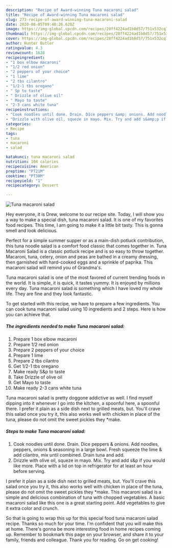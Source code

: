```yaml
---
description: "Recipe of Award-winning Tuna macaroni salad"
title: "Recipe of Award-winning Tuna macaroni salad"
slug: 273-recipe-of-award-winning-tuna-macaroni-salad
date: 2020-08-05T09:40:26.628Z
image: https://img-global.cpcdn.com/recipes/28ff4224ad1b8d57/751x532cq70/tuna-macaroni-salad-recipe-main-photo.jpg
thumbnail: https://img-global.cpcdn.com/recipes/28ff4224ad1b8d57/751x532cq70/tuna-macaroni-salad-recipe-main-photo.jpg
cover: https://img-global.cpcdn.com/recipes/28ff4224ad1b8d57/751x532cq70/tuna-macaroni-salad-recipe-main-photo.jpg
author: Hunter Butler
ratingvalue: 4.3
reviewcount: 1628
recipeingredient:
- "1 box elbow macaroni"
- "1/2 red onion"
- "2 peppers of your choice"
- "1 lime"
- "2 tbs cilantro"
- "1/2-1 tbs oregano"
- " Sp to taste"
- " Drizzle of olive oil"
- " Mayo to taste"
- "2-3 cans white tuna"
recipeinstructions:
- "Cook noodles until done. Drain. Dice peppers &amp; onions. Add noodles, peppers, onions &amp; seasoning in a large bowl. Fresh squeeze the lime &amp; add cilantro, mix until combined. Drain tuna and add."
- "Drizzle with olive oil, squeze in mayo. Mix. Try and add s&amp;p if you would like more. Place with a lid on top in refrigerator for at least an hour before serving."
categories:
- Recipe
tags:
- tuna
- macaroni
- salad

katakunci: tuna macaroni salad 
nutrition: 104 calories
recipecuisine: American
preptime: "PT21M"
cooktime: "PT38M"
recipeyield: "1"
recipecategory: Dessert

---
```



![Tuna macaroni salad](https://img-global.cpcdn.com/recipes/28ff4224ad1b8d57/751x532cq70/tuna-macaroni-salad-recipe-main-photo.jpg)

Hey everyone, it is Drew, welcome to our recipe site. Today, I will show you a way to make a special dish, tuna macaroni salad. It is one of my favorites food recipes. This time, I am going to make it a little bit tasty. This is gonna smell and look delicious.

Perfect for a simple summer supper or as a main-dish potluck contribution, this tuna noodle salad is a comfort food classic that comes together in. Tuna Macaroni Salad is a classic potluck recipe and is so easy to throw together. Macaroni, tuna, celery, onion and peas are bathed in a creamy dressing, then garnished with hard-cooked eggs and a sprinkle of paprika. This macaroni salad will remind you of Grandma&#39;s.

Tuna macaroni salad is one of the most favored of current trending foods in the world. It is simple, it is quick, it tastes yummy. It is enjoyed by millions every day. Tuna macaroni salad is something which I have loved my whole life. They are fine and they look fantastic.


To get started with this recipe, we have to prepare a few ingredients. You can cook tuna macaroni salad using 10 ingredients and 2 steps. Here is how you can achieve that.

<!--inarticleads1-->

##### The ingredients needed to make Tuna macaroni salad:

1. Prepare 1 box elbow macaroni
1. Prepare 1/2 red onion
1. Prepare 2 peppers of your choice
1. Prepare 1 lime
1. Prepare 2 tbs cilantro
1. Get 1/2-1 tbs oregano
1. Make ready  S&amp;p to taste
1. Take  Drizzle of olive oil
1. Get  Mayo to taste
1. Make ready 2-3 cans white tuna


Tuna macaroni salad is pretty doggone addictive as well. I find myself dipping into it whenever I go into the kitchen, a spoonful here, a spoonful there. I prefer it plain as a side dish next to grilled meats, but. You&#39;ll crave this salad once you try it, this also works well with chicken in place of the tuna, please do not omit the sweet pickles they *make. 

<!--inarticleads2-->

##### Steps to make Tuna macaroni salad:

1. Cook noodles until done. Drain. Dice peppers &amp; onions. Add noodles, peppers, onions &amp; seasoning in a large bowl. Fresh squeeze the lime &amp; add cilantro, mix until combined. Drain tuna and add.
1. Drizzle with olive oil, squeze in mayo. Mix. Try and add s&amp;p if you would like more. Place with a lid on top in refrigerator for at least an hour before serving.


I prefer it plain as a side dish next to grilled meats, but. You&#39;ll crave this salad once you try it, this also works well with chicken in place of the tuna, please do not omit the sweet pickles they *make. This macaroni salad is a simple and delicious combination of tuna with chopped vegetables. A basic macaroni salad like this one is a great starting point. Add vegetables to give it extra color and crunch. 

So that is going to wrap this up for this special food tuna macaroni salad recipe. Thanks so much for your time. I'm confident that you will make this at home. There's gonna be more interesting food in home recipes coming up. Remember to bookmark this page on your browser, and share it to your family, friends and colleague. Thank you for reading. Go on get cooking!
